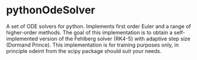 # pythonOdeSolver
A set of ODE solvers for python. Implements first order Euler and a range of higher-order methods. The goal of this implementation is to obtain a self-implemented version of the Fehlberg solver (RK4-5) with adaptive step size (Dormand Prince). This implementation is for training purposes only, in principle odeint from the scipy package should suit your needs.

